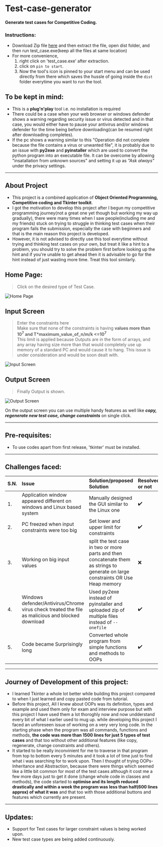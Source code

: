 # Test-case-generator  
#### Generate test cases for Competitive Coding.  
### Instructions:  
* Download Zip file [here](https://github.com/Tanmay-901/test-case-generator/raw/master/test_case.zip) and then extract 
the file, open dist folder, and then run test_case.exe(keep all the files at same location)
* For more convenience,
  1. right click on 'test_case.exe' after extraction.
  2. click on `pin to start`.
  3. Now the tool's icon is pinned to your start menu and can be used directly from there which saves the hussle of going 
    inside the `dist` folder everytime you want to run the tool.

## To be kept in mind:
* This is a **plug'n'play** tool i.e. no installation is required
* There could be a case when your web browser or windows defender shows a warning regarding security issue or virus
detected and in that case, you would either have to pause your antivirus and/or windows defender for the time being before downloading(can be resumed
right after downloading completes).
* If the pc shows a warning similar to this "Operation did not complete because the file contains a virus or unwanted file", it is 
probably due to an issue with **py2exe** and **pyinstaller** which are used to convert the python program into an executable file. It can be overcome by 
allowing "insatallation from unknown sources" and setting it up as _"Ask always"_ under the privacy settings.  

------------------------
## About Project  
* This project is a combined application of **Object Oriented Programming, Competitive coding and Tkinter toolkit**.  
* I got the motivation to develop this project after I begun my competitive programming journey(not a great one yet though but working my way up gradually), 
there were many times when I saw people(including me and my friends) stuck on trying to struggle in thinking test cases when their program 
fails the submission, especially the case with beginners and that is the main reason this project is developed.
* However, it is not advised to directly use this tool everytime without trying and thinking test cases on your own, but 
treat it like a hint to a problem, you should try to solve the problem first before looking up the hint and if you're unable to get ahead 
then it is advisable to go for the hint instead of just wasting more time. Treat this tool similarly.  
  
## Home Page: 
> Click on the desired type of Test Case.  
  
![Home Page](https://github.com/Tanmay-901/test-case-generator/blob/master/Images/Home.png)
## Input Screen  
> Enter the constraints here  
Make sure that none of the constraints is having **values more than 10<sup>7</sup> and T*maximum_value_of_n/m/k <=10<sup>7</sup>**   
> This limit is applied because Outputs are in the form of arrays, and any array having size more than that would completely use up memory of
> a standard PC and would cause it to hang. This issue is under consideration and would be soon dealt with.  
  
![Input Screen](https://github.com/Tanmay-901/test-case-generator/blob/master/Images/Input_screen.png)  
## Output Screen  
> Finally Output is shown.  
  
![Output Screen](https://github.com/Tanmay-901/test-case-generator/blob/master/Images/Output_screen.png)  
  
On the output screen you can use multiple handy features as well like **_copy, regenerate new test case, change constraints_**
on single click.

------------------------
## Pre-requisites:  
* To use codes apart from first release, 'tkinter' must be installed.  
------------------------
## Challenges faced:  
| S.N. | Issue | Solution/proposed Solution |Resolved or not |
|:-----| :----- | :--------------- | :------------- |
| 1.   | Application window appeared different on windows and Linux based system  | Manually designed the GUI similar to the Linux one| :heavy_check_mark: |
| 2.   | PC freezed when input constraints were too big | Set lower and upper limit for constraints | :heavy_check_mark: |
| 3.   | Working on big input values | split the test case in two or more parts and then concatenate them as strings to generate on large constraints OR Use Heap memory| :x: |
| 4.   | Windows defender/Antivirus/Chrome virus check treated the file as malicious and blocked download | Used py2exe instead of pyinstaller and uploaded zip of multiple files instead of `--onefile` | :heavy_check_mark: |
| 5.   | Code became Surprisingly long| Converted whole program from simple functions and methods to OOPs | :heavy_check_mark: |

------------------------
## Journey of Development of this project:  
* I learned Tkinter a whole lot better while building this project compared to when I just learned and copy pasted code from tutorial.
* Before this project, All I knew about OOPs was its definition, types and example and used them only for exam and interview purpose but with 
this project I have used them a lot thoroghly now and now undderstand every bit of what I earlier used to mug up. while developing this 
project I faced an unforeseen issue of working on a very very long code. In the starting phase when the program was all
commands, functions and methods, **the code was more than 1500 lines for just 5 types of test cases** and that too without other additional features 
(like copy, regenerate, change constraints and others).
* It started to be really inconvinient for me to traverse in that program from top to bottom every 5 minutes and it took a lot of time just
to find what i was searching for to work upon. Then I thought of trying OOPs- Inheritance and Abstraction, because there were things which 
seemed like a little bit common for most of the test cases although it cost me a few more days just to get it done (change whole code in 
classes and methods), the code started to **optimise and its length reduced drastically and within a week the program was less than 
half(600 lines approx) of what it was** and that too with those additional buttons and features which currently are present.  


------------------------
## Updates:  
* Support for Test cases for larger constraint values is being worked upon.
* New test case types are being added continuously.
